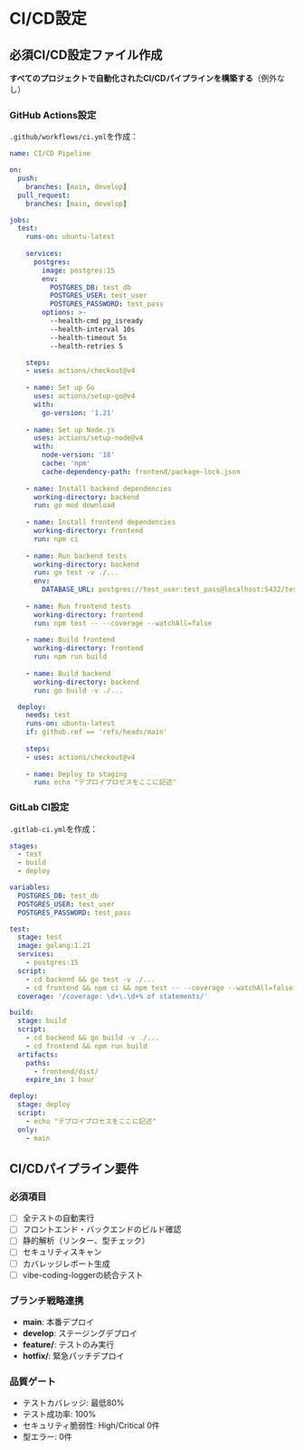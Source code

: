 # CI/CD設定

## 必須CI/CD設定ファイル作成
**すべてのプロジェクトで自動化されたCI/CDパイプラインを構築する**（例外なし）

### GitHub Actions設定
`.github/workflows/ci.yml`を作成：

```yaml
name: CI/CD Pipeline

on:
  push:
    branches: [main, develop]
  pull_request:
    branches: [main, develop]

jobs:
  test:
    runs-on: ubuntu-latest
    
    services:
      postgres:
        image: postgres:15
        env:
          POSTGRES_DB: test_db
          POSTGRES_USER: test_user
          POSTGRES_PASSWORD: test_pass
        options: >-
          --health-cmd pg_isready
          --health-interval 10s
          --health-timeout 5s
          --health-retries 5

    steps:
    - uses: actions/checkout@v4
    
    - name: Set up Go
      uses: actions/setup-go@v4
      with:
        go-version: '1.21'
    
    - name: Set up Node.js
      uses: actions/setup-node@v4
      with:
        node-version: '18'
        cache: 'npm'
        cache-dependency-path: frontend/package-lock.json
    
    - name: Install backend dependencies
      working-directory: backend
      run: go mod download
    
    - name: Install frontend dependencies
      working-directory: frontend
      run: npm ci
    
    - name: Run backend tests
      working-directory: backend
      run: go test -v ./...
      env:
        DATABASE_URL: postgres://test_user:test_pass@localhost:5432/test_db?sslmode=disable
    
    - name: Run frontend tests
      working-directory: frontend
      run: npm test -- --coverage --watchAll=false
    
    - name: Build frontend
      working-directory: frontend
      run: npm run build
    
    - name: Build backend
      working-directory: backend
      run: go build -v ./...

  deploy:
    needs: test
    runs-on: ubuntu-latest
    if: github.ref == 'refs/heads/main'
    
    steps:
    - uses: actions/checkout@v4
    
    - name: Deploy to staging
      run: echo "デプロイプロセスをここに記述"
```

### GitLab CI設定
`.gitlab-ci.yml`を作成：

```yaml
stages:
  - test
  - build
  - deploy

variables:
  POSTGRES_DB: test_db
  POSTGRES_USER: test_user
  POSTGRES_PASSWORD: test_pass

test:
  stage: test
  image: golang:1.21
  services:
    - postgres:15
  script:
    - cd backend && go test -v ./...
    - cd frontend && npm ci && npm test -- --coverage --watchAll=false
  coverage: '/coverage: \d+\.\d+% of statements/'

build:
  stage: build
  script:
    - cd backend && go build -v ./...
    - cd frontend && npm run build
  artifacts:
    paths:
      - frontend/dist/
    expire_in: 1 hour

deploy:
  stage: deploy
  script:
    - echo "デプロイプロセスをここに記述"
  only:
    - main
```

## CI/CDパイプライン要件

### 必須項目
- [ ] 全テストの自動実行
- [ ] フロントエンド・バックエンドのビルド確認
- [ ] 静的解析（リンター、型チェック）
- [ ] セキュリティスキャン
- [ ] カバレッジレポート生成
- [ ] vibe-coding-loggerの統合テスト

### ブランチ戦略連携
- **main**: 本番デプロイ
- **develop**: ステージングデプロイ
- **feature/**: テストのみ実行
- **hotfix/**: 緊急パッチデプロイ

### 品質ゲート
- テストカバレッジ: 最低80%
- テスト成功率: 100%
- セキュリティ脆弱性: High/Critical 0件
- 型エラー: 0件
